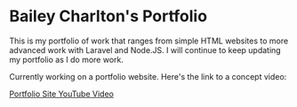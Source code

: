 # Bailey Charlton's Portfolio
This is my portfolio of work that ranges from simple HTML websites to more advanced work with Laravel and Node.JS.
I will continue to keep updating my portfolio as I do more work.

Currently working on a portfolio website. Here's the link to a concept video:

[Portfolio Site YouTube Video](https://youtu.be/3k9YrAipXww)
